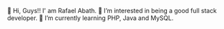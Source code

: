 👋 Hi, Guys!! I' am Rafael Abath.
👀 I’m interested in being a good full stack developer.
🌱 I’m currently learning PHP, Java and MySQL.
<!---
RafaelAbath/RafaelAbath is a ✨ special ✨ repository because its `README.md` (this file) appears on your GitHub profile.
You can click the Preview link to take a look at your changes.
--->
